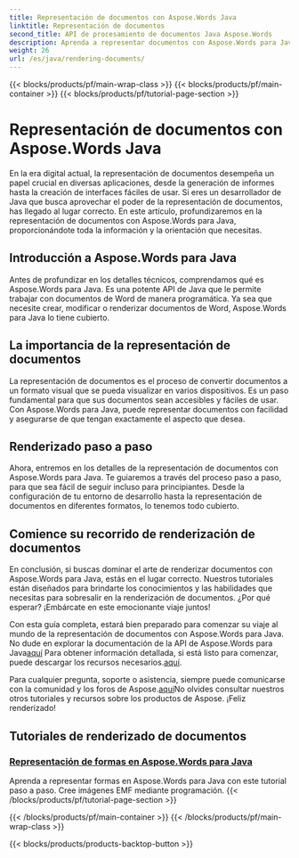 ```yaml
---
title: Representación de documentos con Aspose.Words Java
linktitle: Representación de documentos
second_title: API de procesamiento de documentos Java Aspose.Words
description: Aprenda a representar documentos con Aspose.Words para Java en este completo tutorial. Obtenga orientación, consejos y ejemplos paso a paso para representar documentos de manera eficiente.
weight: 26
url: /es/java/rendering-documents/
---
```


{{< blocks/products/pf/main-wrap-class >}}
{{< blocks/products/pf/main-container >}}
{{< blocks/products/pf/tutorial-page-section >}}

# Representación de documentos con Aspose.Words Java


En la era digital actual, la representación de documentos desempeña un papel crucial en diversas aplicaciones, desde la generación de informes hasta la creación de interfaces fáciles de usar. Si eres un desarrollador de Java que busca aprovechar el poder de la representación de documentos, has llegado al lugar correcto. En este artículo, profundizaremos en la representación de documentos con Aspose.Words para Java, proporcionándote toda la información y la orientación que necesitas.

## Introducción a Aspose.Words para Java

Antes de profundizar en los detalles técnicos, comprendamos qué es Aspose.Words para Java. Es una potente API de Java que le permite trabajar con documentos de Word de manera programática. Ya sea que necesite crear, modificar o renderizar documentos de Word, Aspose.Words para Java lo tiene cubierto.

## La importancia de la representación de documentos

La representación de documentos es el proceso de convertir documentos a un formato visual que se pueda visualizar en varios dispositivos. Es un paso fundamental para que sus documentos sean accesibles y fáciles de usar. Con Aspose.Words para Java, puede representar documentos con facilidad y asegurarse de que tengan exactamente el aspecto que desea.

## Renderizado paso a paso

Ahora, entremos en los detalles de la representación de documentos con Aspose.Words para Java. Te guiaremos a través del proceso paso a paso, para que sea fácil de seguir incluso para principiantes. Desde la configuración de tu entorno de desarrollo hasta la representación de documentos en diferentes formatos, lo tenemos todo cubierto.

## Comience su recorrido de renderización de documentos

En conclusión, si buscas dominar el arte de renderizar documentos con Aspose.Words para Java, estás en el lugar correcto. Nuestros tutoriales están diseñados para brindarte los conocimientos y las habilidades que necesitas para sobresalir en la renderización de documentos. ¿Por qué esperar? ¡Embárcate en este emocionante viaje juntos!

 Con esta guía completa, estará bien preparado para comenzar su viaje al mundo de la representación de documentos con Aspose.Words para Java. No dude en explorar la documentación de la API de Aspose.Words para Java[aquí](https://reference.aspose.com/words/java/) Para obtener información detallada, si está listo para comenzar, puede descargar los recursos necesarios.[aquí](https://releases.aspose.com/words/java/).

 Para cualquier pregunta, soporte o asistencia, siempre puede comunicarse con la comunidad y los foros de Aspose.[aquí](https://forum.aspose.com/)No olvides consultar nuestros otros tutoriales y recursos sobre los productos de Aspose. ¡Feliz renderizado!

## Tutoriales de renderizado de documentos
### [Representación de formas en Aspose.Words para Java](./rendering-shapes/)
Aprenda a representar formas en Aspose.Words para Java con este tutorial paso a paso. Cree imágenes EMF mediante programación.
{{< /blocks/products/pf/tutorial-page-section >}}

{{< /blocks/products/pf/main-container >}}
{{< /blocks/products/pf/main-wrap-class >}}

{{< blocks/products/products-backtop-button >}}

